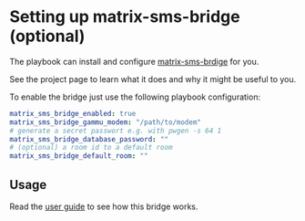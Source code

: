 # Setting up matrix-sms-bridge (optional)

The playbook can install and configure
[matrix-sms-brdige](https://github.com/benkuly/matrix-sms-bridge) for you.

See the project page to learn what it does and why it might be useful to you.

To enable the bridge just use the following
playbook configuration:


```yaml
matrix_sms_bridge_enabled: true
matrix_sms_bridge_gammu_modem: "/path/to/modem"
# generate a secret passwort e.g. with pwgen -s 64 1
matrix_sms_bridge_database_password: ""
# (optional) a room id to a default room
matrix_sms_bridge_default_room: "" 
```


## Usage

Read the [user guide](https://github.com/benkuly/matrix-sms-bridge/blob/master/README.md#user-guide) to see how this bridge works.
